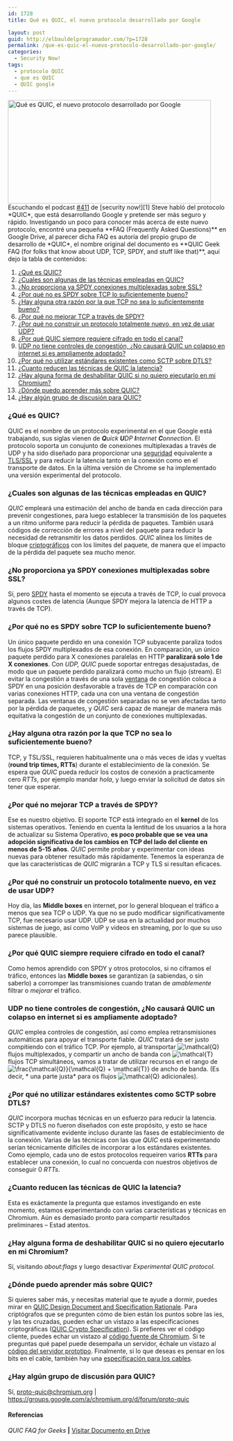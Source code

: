 ```yaml
---
id: 1728
title: Qué es QUIC, el nuevo protocolo desarrollado por Google

layout: post
guid: http://elbauldelprogramador.com/?p=1728
permalink: /que-es-quic-el-nuevo-protocolo-desarrollado-por-google/
categories:
  - Security Now!
tags:
  - protocolo QUIC
  - que es QUIC
  - QUIC google
---
```

<img src="http://elbauldelprogramador.com/content/uploads/2013/07/Qué-es-QUIC-el-nuevo-protocolo-desarrollado-por-Google.png" alt="Qué es QUIC, el nuevo protocolo desarrollado por Google" width="468" height="239" class="thumbnail aligncenter size-full wp-image-1763" />  
Escuchando el podcast <a href="http://twit.tv/show/security-now/411" target="_blank">#411</a> de [security now!][1] Steve habló del protocolo *QUIC*, que está desarrollando Google y pretende ser más seguro y rápido. Investigando un poco para conocer más acerca de este nuevo protocolo, encontré una pequeña **FAQ (Frequently Asked Questions)** en Google Drive, al parecer dicha FAQ es autoría del propio grupo de desarrollo de *QUIC*, el nombre original del documento es **QUIC Geek FAQ (for folks that know about UDP, TCP, SPDY, and stuff like that)**, aquí dejo la tabla de contenidos:

  1. [¿Qué es QUIC?][2]
  2. [¿Cuales son algunas de las técnicas empleadas en QUIC?][3]
  3. [¿No proporciona ya SPDY conexiones multiplexadas sobre SSL?][4]
  4. [¿Por qué no es SPDY sobre TCP lo suficientemente bueno?][5]
  5. [¿Hay alguna otra razón por la que TCP no sea lo suficientemente bueno?][6]
  6. [¿Por qué no mejorar TCP a través de SPDY?][7]
  7. [¿Por qué no construir un protocolo totalmente nuevo, en vez de usar UDP?][8]
  8. [¿Por qué QUIC siempre requiere cifrado en todo el canal?][9]
  9. [UDP no tiene controles de congestión, ¿No causará QUIC un colapso en internet si es ampliamente adoptado?][10]
 10. [¿Por qué no utilizar estándares existentes como SCTP sobre DTLS?][11]
 11. [¿Cuanto reducen las técnicas de QUIC la latencia?][12]
 12. [¿Hay alguna forma de deshabilitar QUIC si no quiero ejecutarlo en mi Chromium?][13]
 13. [¿Dónde puedo aprender más sobre QUIC?][14]
 14. [¿Hay algún grupo de discusión para QUIC?][15]

  
<!--more-->

  
<a name="1"></a>

### ¿Qué es QUIC?

QUIC es el nombre de un protocolo experimental en el que Google está trabajando, sus siglas vienen de ***Q**uick **U**DP **I**nternet **C**onnection*. El protocolo soporta un conujunto de conexiones multiplexadas a través de UDP y ha sido diseñado para proporcionar una [seguridad][16] equivalente a <a href="https://en.wikipedia.org/wiki/Transport_Layer_Security" target="_blank">TLS/SSL</a> y para reducir la latencia tanto en la conexión como en el transporte de datos. En la última versión de Chrome se ha implementado una versión experimental del protocolo.

<a name="2"></a>

### ¿Cuales son algunas de las técnicas empleadas en QUIC?

*QUIC* empleará una estimación del ancho de banda en cada dirección para prevenir congestiones, para luego establecer la transmisión de los paquetes a un ritmo uniforme para reducir la pérdida de paquetes. También usará códigos de corrección de errores a nivel del paquete para reducir la necesidad de retransmitir los datos perdidos. *QUIC* alinea los límites de bloque [criptográficos][17] con los límites del paquete, de manera que el impacto de la pérdida del paquete sea mucho menor.

<a name="3"></a>

### ¿No proporciona ya SPDY conexiones multiplexadas sobre SSL?

Sí, pero <a href="http://es.wikipedia.org/wiki/SPDY" target="_blank">SPDY</a> hasta el momento se ejecuta a través de TCP, lo cual provoca algunos costes de latencia (Aunque SPDY mejora la latencia de HTTP a través de TCP).

<a name="4"></a>

### ¿Por qué no es SPDY sobre TCP lo suficientemente bueno?

Un único paquete perdido en una conexión TCP subyacente paraliza todos los flujos SPDY multiplexados de esa conexión. En comparación, un único paquete perdido para X conexiones paralelas en HTTP **paralizará solo 1 de X conexiones**. Con *UDP, QUIC* puede soportar entregas desajustadas, de modo que un paquete perdido paralizará como mucho un flujo (stream). El evitar la congestión a través de una sola <a href="https://en.wikipedia.org/wiki/Transmission_Control_Protocol#Window_scaling" target="_blank">ventana</a> de congestión coloca a SPDY en una posición desfavorable a través de TCP en comparación con varias conexiones HTTP, cada una con una ventana de congestión separada. Las ventanas de congestión separadas no se ven afectadas tanto por la pérdida de paquetes, y *QUIC* será capaz de manejar de manera más equitativa la congestión de un conjunto de conexiones multiplexadas.

<a name="5"></a>

### ¿Hay alguna otra razón por la que TCP no sea lo suficientemente bueno?

TCP, y TSL/SSL, requieren habitualmente una o más veces de idas y vueltas (**round trip times, RTTs**) durante el establecimiento de la conexión. Se espera que *QUIC* pueda reducir los costos de conexión a practicamente cero *RTTs*, por ejemplo mandar *hola*, y luego enviar la solicitud de datos sin tener que esperar.

<a name="6"></a>

### ¿Por qué no mejorar TCP a través de SPDY?

Ese es nuestro objetivo. El soporte TCP está integrado en el **kernel** de los sistemas operativos. Teniendo en cuenta la lentitud de los usuarios a la hora de actualizar su Sistema Operativo, **es poco probable que se vea una adopción significativa de los cambios en TCP del lado del cliente en menos de 5-15 años**. *QUIC* permite probar y experimentar con ideas nuevas para obtener resultado más rápidamente. Tenemos la esperanza de que las características de *QUIC* migrarán a TCP y TLS si resultan eficaces.

<a name="7"></a>

### ¿Por qué no construir un protocolo totalmente nuevo, en vez de usar UDP?

Hoy día, las **Middle boxes** en internet, por lo general bloquean el tráfico a menos que sea TCP o UDP. Ya que no se pudo modificar significativamente TCP, fue necesario usar UDP. UDP se usa en la actualidad por muchos sistemas de juego, así como VoIP y videos en streaming, por lo que su uso parece plausible.

<a name="8"></a>

### ¿Por qué QUIC siempre requiere cifrado en todo el canal?

Como hemos aprendido con SPDY y otros protocolos, si no ciframos el tráfico, entonces las **Middle boxes** se garantizan (a sabiendas, o sin saberlo) a corromper las transmisiones cuando tratan de *amablemente* filtrar o *mejorar* el tráfico.

<a name="9"></a>

### UDP no tiene controles de congestión, ¿No causará QUIC un colapso en internet si es ampliamente adoptado?

*QUIC* emplea controles de congestión, así como emplea retransmisiones automáticas para apoyar el transporte fiable. *QUIC* tratará de ser justo compitiendo con el tráfico TCP. Por ejemplo, al transportar <img src="//s0.wp.com/latex.php?latex=%5Cmathcal%7BQ%7D&bg=ffffff&fg=000&s=0" alt="&#92;mathcal{Q}" title="&#92;mathcal{Q}" class="latex" /> flujos multiplexados, y compartir un ancho de banda con <img src="//s0.wp.com/latex.php?latex=%5Cmathcal%7BT%7D&bg=ffffff&fg=000&s=0" alt="&#92;mathcal{T}" title="&#92;mathcal{T}" class="latex" /> flujos TCP simultáneos, vamos a tratar de utilizar recursos en el rango de <img src="//s0.wp.com/latex.php?latex=%5Cfrac%7B%5Cmathcal%7BQ%7D%7D%7B%5Cmathcal%7BQ%7D+%2B+%5Cmathcal%7BT%7D%7D&bg=ffffff&fg=000&s=0" alt="&#92;frac{&#92;mathcal{Q}}{&#92;mathcal{Q} + &#92;mathcal{T}}" title="&#92;frac{&#92;mathcal{Q}}{&#92;mathcal{Q} + &#92;mathcal{T}}" class="latex" /> de ancho de banda. (Es decir, * una parte justa* para os flujos <img src="//s0.wp.com/latex.php?latex=%5Cmathcal%7BQ%7D&bg=ffffff&fg=000&s=0" alt="&#92;mathcal{Q}" title="&#92;mathcal{Q}" class="latex" /> adicionales).

<a name="20"></a>

### ¿Por qué no utilizar estándares existentes como SCTP sobre DTLS?

*QUIC* incorpora muchas técnicas en un esfuerzo para reducir la latencia. SCTP y DTLS no fueron diseñados con este propósito, y esto se hace significativamente evidente incluso durante las fases de establecimiento de la conexión. Varias de las técnicas con las que *QUIC* está experimentando serían técnicamente difíciles de incorporar a los estándares existentes. Como ejemplo, cada uno de estos protocolos requeiren varios **RTTs** para establecer una conexión, lo cual no concuerda con nuestros objetivos de conseguir 0 *RTTs*.

<a name="11"></a>

### ¿Cuanto reducen las técnicas de QUIC la latencia?

Esta es exáctamente la pregunta que estamos investigando en este momento, estamos experimentando con varias características y técnicas en Chromium. Aún es demasiado pronto para compartir resultados preliminares &#8211; Estad atentos.

<a name="12"></a>

### ¿Hay alguna forma de deshabilitar QUIC si no quiero ejecutarlo en mi Chromium?

Sí, visitando *about:flags* y luego desactivar *Experimental QUIC protocol*.

<a name="13"></a>

### ¿Dónde puedo aprender más sobre QUIC?

Si quieres saber más, y necesitas material que te ayude a dormir, puedes mirar en <a href="https://docs.google.com/a/chromium.org/document/d/1RNHkx_VvKWyWg6Lr8SZ-saqsQx7rFV-ev2jRFUoVD34/edit" target="_blank">QUIC Design Document and Specification Rationale</a>. Para criptógrafos que se pregunten cómo de bien están los puntos sobre las ies, y las tes cruzadas, pueden echar un vistazo a las especificaciones criptográficas (<a href="https://docs.google.com/a/chromium.org/document/d/1g5nIXAIkN_Y-7XJW5K45IblHd_L2f5LTaDUDwvZ5L6g/edit" target="_blank">QUIC Crypto Specification</a>). Si prefieres ver el código cliente, puedes echar un vistazo al <a href="https://code.google.com/p/chromium/codesearch#chromium/src/net/quic/&ct=rc&cd=1&q=quic&sq=package:chromium" target="_blank">código fuente de Chromium</a>. Si te preguntas qué papel puede desempaña un servidor, échale un vistazo al <a href="https://code.google.com/p/chromium/codesearch#chromium/src/net/tools/quic/&ct=rc&cd=2&q=quic&sq=package:chromium" target="_blank">código del servidor prototipo</a>. Finalmente, si lo que deseas es pensar en los bits en el cable, también hay una <a href="https://docs.google.com/a/chromium.org/document/d/1WJvyZflAO2pq77yOLbp9NsGjC1CHetAXV8I0fQe-B_U/edit#" target="_blank">especificación para los cables</a>.

<a name="14"></a>

### ¿Hay algún grupo de discusión para QUIC?

Sí, <proto-quic@chromium.org> | <a href="https://groups.google.com/a/chromium.org/d/forum/proto-quic" target="_blank">https://groups.google.com/a/chromium.org/d/forum/proto-quic</a>

#### Referencias

*QUIC FAQ for Geeks* **|** <a href="https://docs.google.com/document/d/1lmL9EF6qKrk7gbazY8bIdvq3Pno2Xj_l_YShP40GLQE/edit#heading=h.h3jsxme7rovm" target="_blank">Visitar Documento en Drive</a> 



 [1]: http://elbauldelprogramador.com/category/articulos/security-now-articulos/
 [2]: http:/elbauldelprogramador.com/que-es-quic-el-nuevo-protocolo-desarrollado-por-google/#1
 [3]: http:/elbauldelprogramador.com/que-es-quic-el-nuevo-protocolo-desarrollado-por-google/#2
 [4]: http:/elbauldelprogramador.com/que-es-quic-el-nuevo-protocolo-desarrollado-por-google/#3
 [5]: http:/elbauldelprogramador.com/que-es-quic-el-nuevo-protocolo-desarrollado-por-google/#4
 [6]: http:/elbauldelprogramador.com/que-es-quic-el-nuevo-protocolo-desarrollado-por-google/#5
 [7]: http:/elbauldelprogramador.com/que-es-quic-el-nuevo-protocolo-desarrollado-por-google/#6
 [8]: http:/elbauldelprogramador.com/que-es-quic-el-nuevo-protocolo-desarrollado-por-google/#7
 [9]: http:/elbauldelprogramador.com/que-es-quic-el-nuevo-protocolo-desarrollado-por-google/#8
 [10]: http:/elbauldelprogramador.com/que-es-quic-el-nuevo-protocolo-desarrollado-por-google/#9
 [11]: http:/elbauldelprogramador.com/que-es-quic-el-nuevo-protocolo-desarrollado-por-google/#20
 [12]: http:/elbauldelprogramador.com/que-es-quic-el-nuevo-protocolo-desarrollado-por-google/#10
 [13]: http:/elbauldelprogramador.com/que-es-quic-el-nuevo-protocolo-desarrollado-por-google/#11
 [14]: http:/elbauldelprogramador.com/que-es-quic-el-nuevo-protocolo-desarrollado-por-google/#12
 [15]: http:/elbauldelprogramador.com/que-es-quic-el-nuevo-protocolo-desarrollado-por-google/#13
 [16]: http://elbauldelprogramador.com/tag/seguridad
 [17]: http://elbauldelprogramador.com/tag/criptografia/